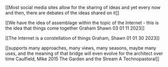 [[Most social media sites allow for the sharing of ideas and yet every now and then, there are debates of the ideas shared on it]]

[[We have the idea of assemblage within the topic of the Internet - this is the idea that things come together Graham Shawn 03 01 11 2023]]

[[The Internet is a constellation of things Graham, Shawn 01 01 30 2023]]

[[supports many approaches, many views, many seasons, maybe many uses, and the meaning of that bridge will even evolve for the architect over time Caulfield, Mike 2015 The Garden and the Stream A Technopastoral]]